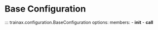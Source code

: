 # Base Configuration

::: trainax.configuration.BaseConfiguration
    options:
        members:
            - __init__
            - __call__